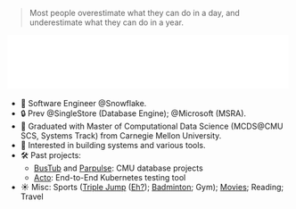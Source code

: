 > Most people overestimate what they can do in a day, and underestimate what they can do in a year.

<div>
  <img src="./base.svg" />
</div>


<!-- ### Hi there 👋 -->

<!--
**unw9527/unw9527** is a ✨ _special_ ✨ repository because its `README.md` (this file) appears on your GitHub profile.

Here are some ideas to get you started: -->

- :office: Software Engineer @Snowflake.
- :lock: Prev @SingleStore (Database Engine); @Microsoft (MSRA). 
- :school: Graduated with Master of Computational Data Science (MCDS@CMU SCS, Systems Track) from Carnegie Mellon University.
- :round_pushpin: Interested in building systems and various tools.
- :hammer_and_wrench: Past projects:
  - [BusTub](https://github.com/cmu-db/bustub) and [Parpulse](https://github.com/cmu-db/15721-s24-cache1): CMU database projects
  - [Acto](https://github.com/xlab-uiuc/acto): End-to-End Kubernetes testing tool
- :sunny: Misc: Sports ([Triple Jump](https://unw9527.github.io/antiques/pages/triple-jump.html) ([Eh?](https://en.wikipedia.org/wiki/Triple_jump)); [Badminton](https://unw9527.github.io/antiques/pages/badminton.html); Gym); [Movies](https://unw9527.github.io/antiques/pages/movies.html); Reading; Travel

<!-- - :open_file_folder: Also did some [research and engineering work](https://github.com/huiminxiong/TSegFormer) on 3D semantic segmentation early in my undergrad years. -->
<!-- ![](https://komarev.com/ghpvc/?username=unw9527&style=for-the-badge&color=blue) -->

